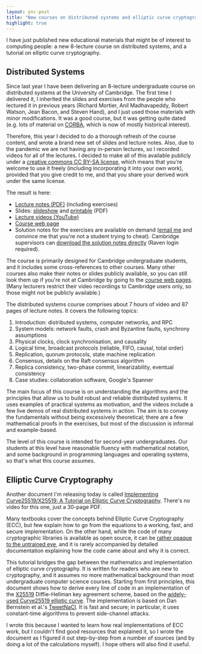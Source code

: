 ```yaml
---
layout: ync-post
title: "New courses on distributed systems and elliptic curve cryptography"
highlight: true
---
```


I have just published new educational materials that might be of interest to computing people:
a new 8-lecture course on distributed systems, and a tutorial on elliptic curve cryptography.

Distributed Systems
-------------------

Since last year I have been delivering an 8-lecture undergraduate course on distributed systems at the University of Cambridge.
The first time I delivered it, I inherited the slides and exercises from the people who lectured it in previous years (Richard Mortier, Anil Madhavapeddy, Robert Watson, Jean Bacon, and Steven Hand), and I just used those materials with minor modifications.
It was a good course, but it was getting quite dated (e.g. lots of material on [CORBA](https://en.wikipedia.org/wiki/Common_Object_Request_Broker_Architecture), which is now of mostly historical interest).

Therefore, this year I decided to do a thorough refresh of the course content, and wrote a brand new set of slides and lecture notes.
Also, due to the pandemic we are not having any in-person lectures, so I recorded videos for all of the lectures.
I decided to make all of this available publicly under a [creative commons CC BY-SA license](https://creativecommons.org/licenses/by-sa/4.0/), which means that you're welcome to use it freely (including incorporating it into your own work), provided that you give credit to me, and that you share your derived work under the same license.

The result is here:

* [Lecture notes (PDF)](https://www.cl.cam.ac.uk/teaching/2021/ConcDisSys/dist-sys-notes.pdf) (including exercises)
* Slides: [slideshow](https://www.cl.cam.ac.uk/teaching/2021/ConcDisSys/dist-sys-slides.pdf) and [printable](https://www.cl.cam.ac.uk/teaching/2021/ConcDisSys/dist-sys-handout.pdf) (PDF)
* [Lecture videos (YouTube)](https://www.youtube.com/playlist?list=PLeKd45zvjcDFUEv_ohr_HdUFe97RItdiB)
* [Course web page](https://www.cst.cam.ac.uk/teaching/2021/ConcDisSys)
* Solution notes for the exercises are available on demand ([email me](/contact.html) and convince me that you're not a student trying to cheat).
  Cambridge supervisors can [download the solution notes directly](https://www.cl.cam.ac.uk/teaching/2021/ConcDisSys/supervisors/dist-sys-solutions.pdf) (Raven login required).

The course is primarily designed for Cambridge undergraduate students, and it includes some cross-references to other courses.
Many other courses also make their notes or slides publicly available, so you can still look them up if you're not at Cambridge by going to the [course web pages](https://www.cl.cam.ac.uk/teaching/2021/part1b-75.html).
(Many lecturers restrict their video recordings to Cambridge users only, so those might not be publicly available.)

The distributed systems course comprises about 7 hours of video and 87 pages of lecture notes.
It covers the following topics:

1. Introduction: distributed systems, computer networks, and RPC
2. System models: network faults, crash and Byzantine faults, synchrony assumptions
3. Physical clocks, clock synchronisation, and causality
4. Logical time, broadcast protocols (reliable, FIFO, causal, total order)
5. Replication, quorum protocols, state machine replication
6. Consensus, details on the Raft consensus algorithm
7. Replica consistency, two-phase commit, linearizability, eventual consistency
8. Case studies: collaboration software, Google's Spanner

The main focus of this course is on understanding the algorithms and the principles that allow us to build robust and reliable distributed systems.
It uses examples of practical systems as motivation, and the videos include a few live demos of real distributed systems in action.
The aim is to convey the fundamentals without being excessively theoretical; there are a few mathematical proofs in the exercises, but most of the discussion is informal and example-based.

The level of this course is intended for second-year undergraduates.
Our students at this level have reasonable fluency with mathematical notation, and some background in programming languages and operating systems, so that's what this course assumes.

Elliptic Curve Cryptography
---------------------------

Another document I'm releasing today is called
[Implementing Curve25519/X25519: A Tutorial on Elliptic Curve Cryptography](https://martin.kleppmann.com/papers/curve25519.pdf).
There's no video for this one, just a 30-page PDF.

Many textbooks cover the concepts behind Elliptic Curve Cryptography (ECC), but few explain how to go from the equations to a working, fast, and secure implementation.
On the other hand, while the code of many cryptographic libraries is available as open source, it can be [rather opaque to the untrained eye](https://github.com/jedisct1/libsodium/blob/master/src/libsodium/crypto_scalarmult/curve25519/ref10/x25519_ref10.c#L91-L132), and it is rarely accompanied by detailed documentation explaining how the code came about and why it is correct.

This tutorial bridges the gap between the mathematics and implementation of elliptic curve cryptography.
It is written for readers who are new to cryptography, and it assumes no more mathematical background than most undergraduate computer science courses.
Starting from first principles, this document shows how to derive every line of code in an implementation of the [X25519](https://tools.ietf.org/html/rfc7748) Diffie-Hellman key agreement scheme, based on the [widely-used Curve25519 elliptic curve](https://ianix.com/pub/curve25519-deployment.html).
The implementation is based on Dan Bernstein et al.'s [TweetNaCl](https://tweetnacl.cr.yp.to/).
It is fast and secure; in particular, it uses constant-time algorithms to prevent side-channel attacks.

I wrote this because I wanted to learn how real implementations of ECC work, but I couldn't find good resources that explained it, so I wrote the document as I figured it out step-by-step from a number of sources (and by doing a lot of the calculations myself).
I hope others will also find it useful.
